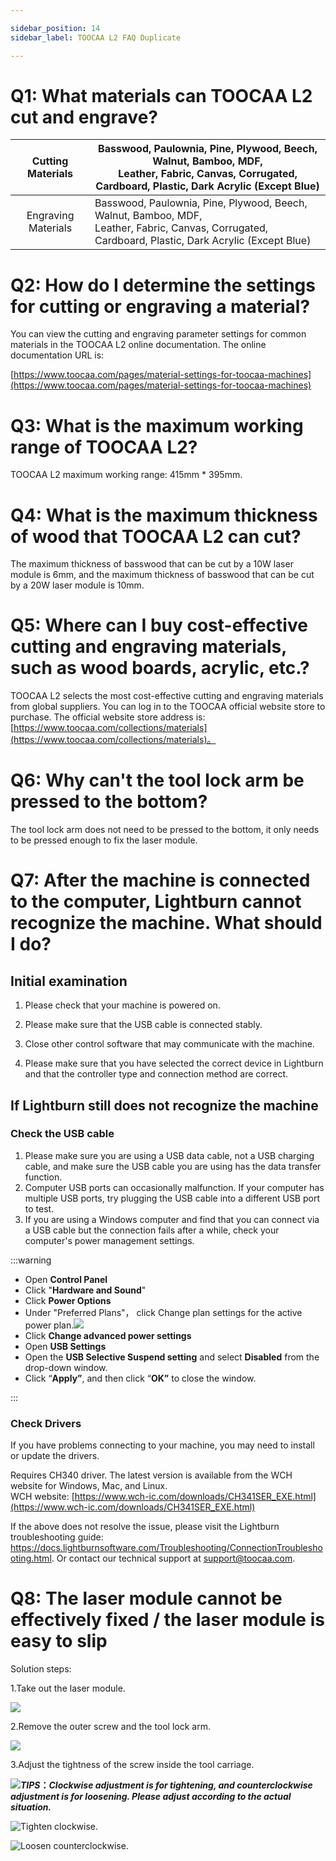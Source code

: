 ```yaml
---

sidebar_position: 14
sidebar_label: TOOCAA L2 FAQ Duplicate

---
```

# Q1: What materials can TOOCAA L2 cut and engrave?
| Cutting Materials | Basswood, Paulownia, Pine, Plywood, Beech, Walnut, Bamboo, MDF,<br/>Leather, Fabric, Canvas, Corrugated, Cardboard, Plastic, Dark Acrylic (Except Blue) |
| :---: | --- |
| Engraving Materials | Basswood, Paulownia, Pine, Plywood, Beech, Walnut, Bamboo, MDF,<br/>Leather, Fabric, Canvas, Corrugated, Cardboard, Plastic, Dark Acrylic (Except Blue) |


# Q2: How do I determine the settings for cutting or engraving a material?
You can view the cutting and engraving parameter settings for common materials in the TOOCAA L2 online documentation. The online documentation URL is:	

[https://www.toocaa.com/pages/material-settings-for-toocaa-machines](https://www.toocaa.com/pages/material-settings-for-toocaa-machines)

# Q3: What is the maximum working range of TOOCAA L2?
TOOCAA L2 maximum working range: 415mm * 395mm.

# Q4: What is the maximum thickness of wood that TOOCAA L2 can cut?
The maximum thickness of basswood that can be cut by a 10W laser module is 6mm, and the maximum thickness of basswood that can be cut by a 20W laser module is 10mm.

# Q5: Where can I buy cost-effective cutting and engraving materials, such as wood boards, acrylic, etc.?
TOOCAA L2 selects the most cost-effective cutting and engraving materials from global suppliers. You can log in to the TOOCAA official website store to purchase. The official website store address is: [https://www.toocaa.com/collections/materials](https://www.toocaa.com/collections/materials)。

# Q6: Why can't the tool lock arm be pressed to the bottom?
The tool lock arm does not need to be pressed to the bottom, it only needs to be pressed enough to fix the laser module.

# Q7: After the machine is connected to the computer, Lightburn cannot recognize the machine. What should I do?
## Initial examination
1. Please check that your machine is powered on.

2. Please make sure that the USB cable is connected stably.

3. Close other control software that may communicate with the machine.

4. Please make sure that you have selected the correct device in Lightburn and that the controller type and connection method are correct.

## If Lightburn still does not recognize the machine
### Check the USB cable
1. Please make sure you are using a USB data cable, not a USB charging cable, and make sure the USB cable you are using has the data transfer function.
2. Computer USB ports can occasionally malfunction. If your computer has multiple USB ports, try plugging the USB cable into a different USB port to test.
3. If you are using a Windows computer and find that you can connect via a USB cable but the connection fails after a while, check your computer's power management settings.

:::warning
+ Open **Control Panel**
+ Click "**Hardware and Sound**"
+ Click **Power Options**
+ Under "Preferred Plans"， click Change plan settings for the active power plan.![](http://wiki-toocaa.oss-cn-hongkong.aliyuncs.com/Q%26A1.png)
+ Click **Change advanced power settings**
+ Open **USB Settings**
+ Open the **USB Selective Suspend setting** and select **Disabled** from the drop-down window.
+ Click “**Apply”**, and then click “**OK”** to close the window.

:::

### Check Drivers
If you have problems connecting to your machine, you may need to install or update the drivers.</font>

Requires CH340 driver. The latest version is available from the WCH website for Windows, Mac, and Linux.    
WCH website:  [https://www.wch-ic.com/downloads/CH341SER_EXE.html](https://www.wch-ic.com/downloads/CH341SER_EXE.html)

If the above does not resolve the issue, please visit the Lightburn troubleshooting guide: [https://docs.lightburnsoftware.com/Troubleshooting/ConnectionTroubleshooting.html</font>](https://docs.lightburnsoftware.com/Troubleshooting/ConnectionTroubleshooting.html). Or contact our technical support at support@toocaa.com.</font>

# Q8: The laser module cannot be effectively fixed / the laser module is easy to slip
Solution steps:

1.Take out the laser module.

![](http://wiki-toocaa.oss-cn-hongkong.aliyuncs.com/Take%20out%20the%20laser%20module.jpg)

2.Remove the outer screw and the tool lock arm.

![](http://wiki-toocaa.oss-cn-hongkong.aliyuncs.com/Remove%20the%20outer%20screw%20and%20the%20tool%20lock%20arm.jpg)

3.Adjust the tightness of the screw inside the tool carriage.

![](https://cdn.nlark.com/yuque/0/2023/png/28222438/1698200013046-8e0b66ab-818c-4d0a-bdaa-d6357655291a.png)_**TIPS**_**：**_**Clockwise adjustment is for tightening, and counterclockwise adjustment is for loosening. Please adjust according to the actual situation.**_

![Tighten clockwise.](http://wiki-toocaa.oss-cn-hongkong.aliyuncs.com/Tighten%20clockwise.png)

![Loosen counterclockwise.](http://wiki-toocaa.oss-cn-hongkong.aliyuncs.com/Loosen%20counterclockwise.png)




